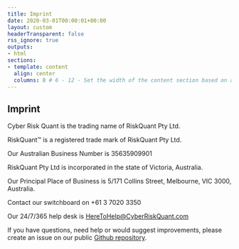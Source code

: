 ```yaml
---
title: Imprint 
date: 2020-03-01T00:00:01+00:00 
layout: custom
headerTransparent: false
rss_ignore: true
outputs:
- html
sections:
- template: content
  align: center
  columns: 8 # 6 - 12 - Set the width of the content section based on a 12 column grid
---
```

## Imprint

Cyber Risk Quant is the trading name of RiskQuant Pty Ltd.

RiskQuant™ is a registered trade mark of RiskQuant Pty Ltd.

Our Australian Business Number is 35635909901

RiskQuant Pty Ltd is incorporated in the state of Victoria, Australia.

Our Principal Place of Business is 5/171 Collins Street, Melbourne, VIC 3000, Australia.

Contact our switchboard on +61 3 7020 3350   

Our 24/7/365 help desk is HereToHelp@CyberRiskQuant.com

If you have questions, need help or would suggest improvements, please create an issue on our public [Github repository](https://github.com/cyberriskquant/heretohelp).
